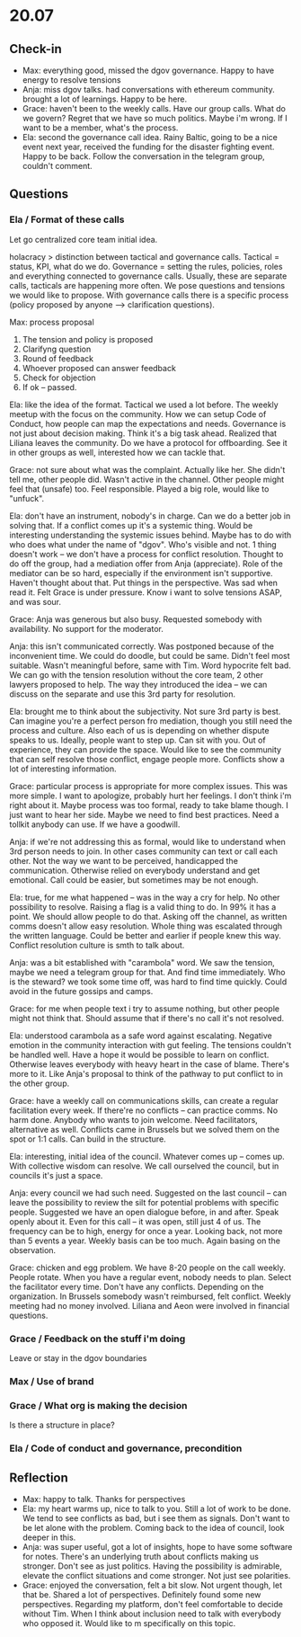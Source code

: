 # 20.07

## Check-in

* Max: everything good, missed the dgov governance. Happy to have energy to resolve tensions
* Anja: miss dgov talks. had conversations with ethereum community. brought a lot of learnings. Happy to be here.
* Grace: haven't been to the weekly calls. Have our group calls. What do we govern? Regret that we have so much politics. Maybe i'm wrong. If I want to be a member, what's the process.
* Ela: second the governance call idea. Rainy Baltic, going to be a nice event next year, received the funding for the disaster fighting event. Happy to be back. Follow the conversation in the telegram group, couldn't comment.

## Questions

### Ela / Format of these calls

Let go centralized core team initial idea. 

holacracy &gt; distinction between tactical and governance calls. Tactical = status, KPI, what do we do. Governance = setting the rules, policies, roles and everything connected to governance calls. Usually, these are separate calls, tacticals are happening more often. We pose questions and tensions we would like to propose. With governance calls there is a specific process \(policy proposed by anyone —&gt; clarification questions\).

Max: process proposal

1. The tension and policy is proposed
2. Clarifyng question
3. Round of feedback
4. Whoever proposed can answer feedback
5. Check for objection
6. If ok – passed.

Ela: like the idea of the format. Tactical we used a lot before. The weekly meetup with the focus on the community. How we can setup Code of Conduct, how people can map the expectations and needs. Governance is not just about decision making. Think it's a big task ahead. Realized that Liliana leaves the community. Do we have a protocol for offboarding. See it in other groups as well, interested how we can tackle that.

Grace: not sure about what was the complaint. Actually like her. She didn't tell me, other people did. Wasn't active in the channel. Other people might feel that \(unsafe\) too. Feel responsible. Played a big role, would like to "unfuck".

Ela: don't have an instrument, nobody's in charge. Can we do a better job in solving that. If a conflict comes up it's a systemic thing. Would be interesting understanding the systemic issues behind. Maybe has to do with who does what under the name of "dgov". Who's visible and not. 1 thing doesn't work – we don't have a process for conflict resolution. Thought to do off the group, had a mediation offer from Anja \(appreciate\). Role of the mediator can be so hard, especially if the environment isn't supportive. Haven't thought about that. Put things in the perspective. Was sad when read it. Felt Grace is under pressure. Know i want to solve tensions ASAP, and was sour.

Grace: Anja was generous but also busy. Requested somebody with availability. No support for the moderator.

Anja: this isn't communicated correctly. Was postponed because of the inconvenient time. We could do doodle, but could be same. Didn't feel most suitable. Wasn't meaningful before, same with Tim. Word hypocrite felt bad. We can go with the tension resolution without the core team, 2 other lawyers proposed to help. The way they introduced the idea – we can discuss on the separate and use this 3rd party for resolution.

Ela: brought me to think about the subjectivity. Not sure 3rd party is best. Can imagine you're a perfect person fro mediation, though you still need the process and culture. Also each of us is depending on whether dispute speaks to us. Ideally, people want to step up. Can sit with you. Out of experience, they can provide the space. Would like to see the community that can self resolve those conflict, engage people more. Conflicts show a lot of interesting information.

Grace: particular process is appropriate for more complex issues. This was more simple. I want to apologize, probably hurt her feelings. I don't think i'm right about it. Maybe process was too formal, ready to take blame though. I just want to hear her side. Maybe we need to find best practices. Need a tollkit anybody can use. If we have a goodwill. 

Anja: if we're not addressing this as formal, would like to understand when 3rd person needs to join. In other cases community can text or call each other. Not the way we want to be perceived, handicapped the communication. Otherwise relied on everybody understand and get emotional. Call could be easier, but sometimes may be not enough. 

Ela: true, for me what happened – was in the way a cry for help. No other possibility to resolve. Raising a flag is a valid thing to do. In 99% it has a point. We should allow people to do that. Asking off the channel, as written comms doesn't allow easy resolution. Whole thing was escalated through the written language. Could be better and earlier if people knew this way. Conflict resolution culture is smth to talk about.

Anja: was a bit established with "carambola" word. We saw the tension, maybe we need a telegram group for that. And find time immediately. Who is the steward? we took some time off, was hard to find time quickly. Could avoid in the future gossips and camps. 

Grace: for me when people text i try to assume nothing, but other people might not think that. Should assume that if there's no call it's not resolved.

Ela: understood carambola as a safe word against escalating. Negative emotion in the community interaction with gut feeling. The tensions couldn't be handled well. Have a hope it would be possible to learn on conflict. Otherwise leaves everybody with heavy heart in the case of blame. There's more to it. Like Anja's proposal to think of the pathway to put conflict to in the other group. 

Grace: have a weekly call on communications skills, can create a regular facilitation every week. If there're no conflicts – can practice comms. No harm done. Anybody who wants to join welcome. Need facilitators, alternative as well. Conflicts came in Brussels but we solved them on the spot or 1:1 calls. Can build in the structure.

Ela: interesting, initial idea of the council. Whatever comes up – comes up. With collective wisdom can resolve. We call ourselved the council, but in councils it's just a space.

Anja: every council we had such need. Suggested on the last council – can leave the possibility to review the silt for potential problems with specific people. Suggested we have an open dialogue before, in and after. Speak openly about it. Even for this call – it was open, still just 4 of us. The frequency can be to high, energy for once a year. Looking back, not more than 5 events a year. Weekly basis can be too much. Again basing on the observation.

Grace: chicken and egg problem. We have 8-20 people on the call weekly. People rotate. When you have a regular event, nobody needs to plan. Select the facilitator every time. Don't have any conflicts. Depending on the organization. In Brussels somebody wasn't reimbursed, felt conflict. Weekly meeting had no money involved. Liliana and Aeon were involved in financial questions. 

### Grace / Feedback on the stuff i'm doing

Leave or stay in the dgov boundaries

### Max / Use of brand

### Grace / What org is making the decision

Is there a structure in place?

### Ela / Code of conduct and governance, precondition

## Reflection

* Max: happy to talk. Thanks for perspectives
* Ela: my heart warms up, nice to talk to you. Still a lot of work to be done. We tend to see conflicts as bad, but i see them as signals. Don't want to be let alone with the problem. Coming back to the idea of council, look deeper in this.
* Anja: was super useful, got a lot of insights, hope to have some software for notes. There's an underlying truth about conflicts making us stronger. Don't see as just politics. Having the possibility is admirable, elevate the conflict situations and come stronger. Not just see polarities.
* Grace: enjoyed the conversation, felt a bit slow. Not urgent though, let that be. Shared a lot of perspectives. Definitely found some new perspectives. Regarding my platform, don't feel comfortable to decide without Tim. When I think about inclusion need to talk with everybody who opposed it. Would like to m specifically on this topic.

